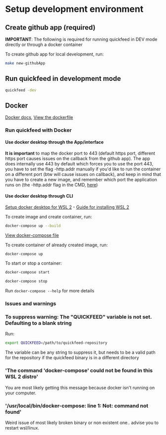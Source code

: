 # Setup development environment

## Create github app (required)

**IMPORTANT**: The following is required for running quickfeed in DEV mode directly or through a docker container

To create github app for local development, run:

```bash
make new-githubApp
```

## Run quickfeed in development mode

```bash
quickfeed -dev
```

## Docker

[Docker docs](<https://docs.docker.com/>), [View the dockerfile](/dockerfile)

### Run quickfeed with Docker

#### Use docker desktop through the App/interface

**It is important** to map the docker port to 443 (default https port, different https port causes issues on the callback from the github app). The app does internally use 443 by default which forces you to use the port 443, you have to set the flag -http.addr manually if you'd like to run the container on a different port (btw will cause issues on callback), and keep in mind that you have to create a new image, and remember which port the application runs on (the -http.addr flag in the CMD, [here](/dockerfile#L27))

#### Use docker desktop through CLI

[Setup docker desktop for WSL 2](<https://docs.docker.com/desktop/features/wsl/>) - [Guide for installing WSL 2](<https://learn.microsoft.com/en-us/windows/wsl/install>)

To create image and create container, run:

```bash
docker-compose up --build
```

[View docker-compose file](/docker-compose.yml)

To create container of already created image, run:

```bash
docker-compose up
```

To start or stop a container:

```bash
docker-compose start
```

```bash
docker-compose stop
```

Run `docker-compose --help` for more details

### Issues and warnings

### To suppress warning: **The "QUICKFEED" variable is not set. Defaulting to a blank string**

Run:

```bash
export QUICKFEED=/path/to/quickfeed-repository
```

The variable can be any string to suppress it, but needs to be a valid path for the repository if the quickfeed binary is in a different directory

### 'The command 'docker-compose' could not be found in this WSL 2 distro'

You are most likely getting this message because docker isn't running on your computer.

### '/usr/local/bin/docker-compose: line 1: Not: command not found'

Weird issue of most likely broken binary or non existent one.. advise you to restart wsl/linux.
